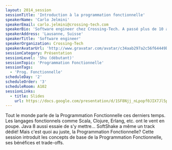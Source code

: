 ```yaml
---
layout: 2014_session
sessionTitle: 'Introduction à la programmation fonctionnelle'
speakerName: 'Carlo Jelmini'
speakerEmail: carlo.jelmini@crossing-tech.com
speakerBio: 'Software engineer chez Crossing-Tech. A passé plus de 10 ans à tenter de faire du design Orienté Object avec Java. Il se soigne maintenant depuis 3 ans avec Scala et la Programmation Fonctionnelle, mais le chemin vers la guérison est long...'
speakerAddress: 'Lausanne, Suisse'
speakerTitle: 'Software engineer'
speakerOrganization: Crossing-Tech
speakerAvatarUrl: 'http://www.gravatar.com/avatar/c34aab297a2c56f64449b5ac375305b7?size=200&default=mm'
sessionCategory: Présentation
sessionLevel: 'Shu (débutant)'
sessionTopic: 'Programmation Fonctionnelle'
sessionTags:
  - 'Prog. Fonctionnelle'
scheduleDay: '2'
scheduleOrder: '3'
scheduleRoom: A102
sessionLinks:
  - title: Slides
    url: https://docs.google.com/presentation/d/1SF8Njj_nLpopf0JIX7Jl5p53nlqe25P3eFEZOUEqSYM/edit?usp=sharing
---
```


Tout le monde parle de la Programmation Fonctionnelle ces derniers temps. Les langages fonctionnels comme Scala, Clojure, Erlang, etc. ont le vent en poupe. Java 8 aussi essaie de s'y mettre... SoftShake a même un track dédié! Mais c'est quoi au juste, la Programmation Fonctionnelle?
Cette session introduit les concepts de base de la Programmation Fonctionnelle, ses bénéfices et trade-offs.
